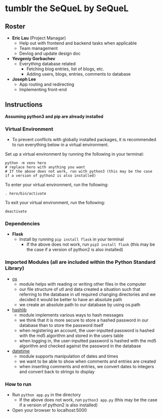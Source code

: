 # tumblr the SeQueL by SeQueL

## Roster 
- **Eric Lau** (Project Managar)
    - Help out with frontend and backend tasks when applicable
    - Team management 
    - Devlog and update design doc
- **Yevgeniy Gorbachev**
    - Everything database related
        - Fetching blog entries, list of blogs, etc.
        - Adding users, blogs, entries, comments to database
- **Joseph Lee**
    - App routing and redirecting
    - Implementing front-end

## Instructions
**Assuming python3 and pip are already installed**
### Virtual Environment 
- To prevent conflicts with globally installed packages, it is recommended to run everything below in a virtual environment. 

Set up a virtual environment by running the following in your terminal:
```
python -m venv hero 
# replace hero with anything you want 
# If the above does not work, run with python3 (this may be the case if a version of python2 is also installed)
```

To enter your virtual environment, run the following:
```
. hero/bin/activate
```

To exit your virtual environment, run the following:
```
deactivate
```


### Dependencies 
- **Flask**
    - Install by running `pip install flask` in your terminal
        - If the above does not work, run `pip3 install flask` (this may be the case if a version of python2 is also installed)
    
### Imported Modules (all are included within the Python Standard Library)
- [os](https://docs.python.org/3/library/os.html)
    - module helps with reading or writing other files in the computer
    - our file structure of utl and data created a situation such that referring to the database in utl required changing directories and we decided it would be better to have an absolute path
    - we create an absolute path to our database by using os.path
- [hashlib](https://docs.python.org/3/library/hashlib.html)
    - module implements various ways to hash messages 
    - we think that it is more secure to store a hashed password in our database than to store the password itself
    - when registering an account, the user-inputted password is hashed with the md5 algorithm and stored in the users table 
    - when logging in, the user-inputted password is hashed with the md5 algorithm and checked against the password in the database 
- [datetime](https://docs.python.org/3/library/datetime.html)
    - module supports manipulation of dates and times
    - we want to be able to show when comments and entries are created
    - when inserting comments and entries, we convert dates to integers and convert back to strings to display
    
### How to run
- Run `python app.py` in the directory
    - If the above does not work, run `python3 app.py` (this may be the case if a version of python2 is also installed)
- Open your browser to localhost:5000
